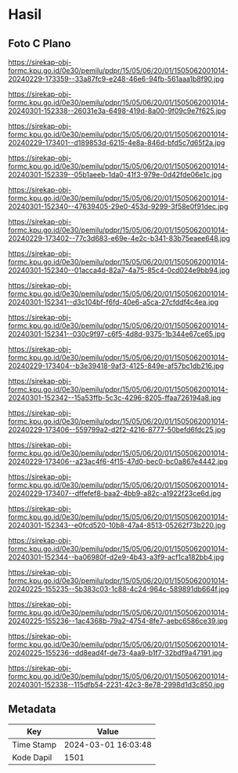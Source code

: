 # Hasil

## Foto C Plano

https://sirekap-obj-formc.kpu.go.id/0e30/pemilu/pdpr/15/05/06/20/01/1505062001014-20240229-173359--33a87fc9-e248-46e6-94fb-561aaa1b8f90.jpg

https://sirekap-obj-formc.kpu.go.id/0e30/pemilu/pdpr/15/05/06/20/01/1505062001014-20240301-152338--26031e3a-6498-419d-8a00-9f09c9e7f625.jpg

https://sirekap-obj-formc.kpu.go.id/0e30/pemilu/pdpr/15/05/06/20/01/1505062001014-20240229-173401--d189853d-6215-4e8a-846d-bfd5c7d65f2a.jpg

https://sirekap-obj-formc.kpu.go.id/0e30/pemilu/pdpr/15/05/06/20/01/1505062001014-20240301-152339--05b1aeeb-1da0-41f3-979e-0d42fde06e1c.jpg

https://sirekap-obj-formc.kpu.go.id/0e30/pemilu/pdpr/15/05/06/20/01/1505062001014-20240301-152340--47639405-29e0-453d-9299-3f58e0f91dec.jpg

https://sirekap-obj-formc.kpu.go.id/0e30/pemilu/pdpr/15/05/06/20/01/1505062001014-20240229-173402--77c3d683-e69e-4e2c-b341-83b75eaee648.jpg

https://sirekap-obj-formc.kpu.go.id/0e30/pemilu/pdpr/15/05/06/20/01/1505062001014-20240301-152340--01acca4d-82a7-4a75-85c4-0cd024e9bb94.jpg

https://sirekap-obj-formc.kpu.go.id/0e30/pemilu/pdpr/15/05/06/20/01/1505062001014-20240301-152341--d3c104bf-f6fd-40e6-a5ca-27cfddf4c4ea.jpg

https://sirekap-obj-formc.kpu.go.id/0e30/pemilu/pdpr/15/05/06/20/01/1505062001014-20240301-152341--030c9f97-c6f5-4d8d-9375-1b344e67ce65.jpg

https://sirekap-obj-formc.kpu.go.id/0e30/pemilu/pdpr/15/05/06/20/01/1505062001014-20240229-173404--b3e39418-9af3-4125-849e-af57bc1db216.jpg

https://sirekap-obj-formc.kpu.go.id/0e30/pemilu/pdpr/15/05/06/20/01/1505062001014-20240301-152342--15a53ffb-5c3c-4296-8205-ffaa726194a8.jpg

https://sirekap-obj-formc.kpu.go.id/0e30/pemilu/pdpr/15/05/06/20/01/1505062001014-20240229-173406--559799a2-d2f2-4216-8777-50befd6fdc25.jpg

https://sirekap-obj-formc.kpu.go.id/0e30/pemilu/pdpr/15/05/06/20/01/1505062001014-20240229-173406--a23ac4f6-4f15-47d0-bec0-bc0a867e4442.jpg

https://sirekap-obj-formc.kpu.go.id/0e30/pemilu/pdpr/15/05/06/20/01/1505062001014-20240229-173407--dffefef8-baa2-4bb9-a82c-a1922f23ce6d.jpg

https://sirekap-obj-formc.kpu.go.id/0e30/pemilu/pdpr/15/05/06/20/01/1505062001014-20240301-152343--e0fcd520-10b8-47a4-8513-05262f73b220.jpg

https://sirekap-obj-formc.kpu.go.id/0e30/pemilu/pdpr/15/05/06/20/01/1505062001014-20240301-152344--ba06980f-d2e9-4b43-a3f9-acf1ca182bb4.jpg

https://sirekap-obj-formc.kpu.go.id/0e30/pemilu/pdpr/15/05/06/20/01/1505062001014-20240225-155235--5b383c03-1c88-4c24-964c-589891db664f.jpg

https://sirekap-obj-formc.kpu.go.id/0e30/pemilu/pdpr/15/05/06/20/01/1505062001014-20240225-155236--1ac4368b-79a2-4754-8fe7-aebc6586ce39.jpg

https://sirekap-obj-formc.kpu.go.id/0e30/pemilu/pdpr/15/05/06/20/01/1505062001014-20240225-155236--dd8ead4f-de73-4aa9-b1f7-32bdf9a47191.jpg

https://sirekap-obj-formc.kpu.go.id/0e30/pemilu/pdpr/15/05/06/20/01/1505062001014-20240301-152338--115dfb54-2231-42c3-8e78-2998d1d3c850.jpg


## Metadata

| Key        | Value               |
| ---------- | ------------------- |
| Time Stamp | 2024-03-01 16:03:48 |
| Kode Dapil | 1501                |



